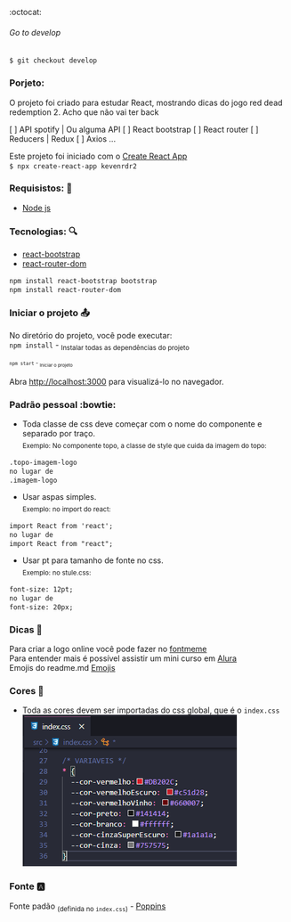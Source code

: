 :octocat:

###### Go to develop 
`$ git checkout develop`

### Porjeto: 
 O projeto foi criado para estudar React, mostrando dicas do jogo red dead redemption 2. Acho que não vai ter back

[ ] API spotify | Ou alguma API
[ ] React bootstrap
[ ] React router
[ ] Reducers | Redux
[ ] Axios
...


Este projeto foi iniciado com o [Create React App](https://github.com/facebook/create-react-app)<br>
 `$ npx create-react-app kevenrdr2`

### Requisistos: :pencil:
- [Node js](https://nodejs.org/en/)

### Tecnologias: :mag:
- [react-bootstrap](https://react-bootstrap.github.io/getting-started/introduction)  
- [react-router-dom](https://reactrouter.com/web/guides/quick-start)

```
npm install react-bootstrap bootstrap
npm install react-router-dom
```

### Iniciar o projeto :outbox_tray:
No diretório do projeto, você pode executar:<br>
`npm install` - <sub>Instalar todas as dependências do projeto<sub><br>
`npm start` - <sub>Iniciar o projeto<sub>

Abra [http://localhost:3000](http://localhost:3000) para visualizá-lo no navegador.

### Padrão pessoal :bowtie:
- Toda classe de css deve começar com o nome do componente e separado por traço.<br>
<sub>Exemplo: No componente topo, a classe de style que cuida da imagem do topo:</sub><br> 
```
.topo-imagem-logo 
no lugar de 
.imagem-logo
```

- Usar aspas simples.<br>
<sub>Exemplo: no import do react:</sub>
```
import React from 'react'; 
no lugar de  
import React from "react";
```

- Usar pt para tamanho de fonte no css.<br>
<sub>Exemplo: no stule.css:</sub> 
```
font-size: 12pt; 
no lugar de 
font-size: 20px;
```

### Dicas :speech_balloon:
Para criar a logo online você pode fazer no [fontmeme](https://fontmeme.com/netflix-font/)<br>
Para entender mais é possível assistir um mini curso em [Alura](https://www.alura.com.br/imersao-react/aula01-react-aluraflix)<br>
Emojis do readme.md [Emojis](https://www.webfx.com/tools/emoji-cheat-sheet/)

### Cores :art:
- Toda as cores devem ser importadas do css global, que é o `index.css`<br>
![Padrão de cores](https://github.com/KevenBarauna/Rdr2/blob/develop/src/assets/git/padrao-cores.png?raw=true)

### Fonte :a:
Fonte padão <sub>(definida no `index.css`)</sub>  - [Poppins](https://fonts.google.com/specimen/Poppins?preview.text=P%C3%A1gina+404&preview.text_type=custom&sidebar.open=true&selection.family=Poppins:wght@300;400;600)
